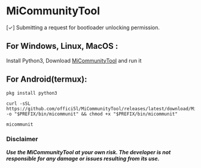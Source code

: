 # MiCommunityTool

[✓] Submitting a request for bootloader unlocking permission.


## For Windows, Linux, MacOS :
Install Python3,
Download [MiCommunityTool](https://github.com/offici5l/MiCommunityTool/releases/latest/download/MiCommunityTool.py) and run it

## For Android(termux): 
```
pkg install python3
```
```
curl -sSL https://github.com/offici5l/MiCommunityTool/releases/latest/download/MiCommunityTool.py -o "$PREFIX/bin/micommunit" && chmod +x "$PREFIX/bin/micommunit"
```
```
micommunit
```

### Disclaimer
***Use the MiCommunityTool at your own risk. The developer is not responsible for any damage or issues resulting from its use.***
